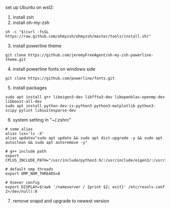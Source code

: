 set up Ubuntu on wsl2:

1. install zsh
2. install oh-my-zsh
```
sh -c "$(curl -fsSL https://raw.github.com/ohmyzsh/ohmyzsh/master/tools/install.sh)"
```
3. install powerline theme
```
git clone https://github.com/jeremyFreeAgent/oh-my-zsh-powerline-theme.git
```
4. install powerline fonts on windows side 
```
git clone https://github.com/powerline/fonts.git
```
5. install packages
```
sudo apt install g++ libeigen3-dev libfftw3-dev libopenblas-openmp-dev libboost-all-dev 
sudo apt install python-dev-is-python3 python3-matplotlib python3-scipy pylint libsuitesparse-dev
```
6. system setting in "~/.zshrc"
```
# some alias
alias lsx='ls -X'
alias update="sudo apt update && sudo apt dist-upgrade -y && sudo apt autoclean && sudo apt autoremove -y"

# g++ include path
export CPLUS_INCLUDE_PATH="/usr/include/python3.9/:/usr/include/eigen3/:/usr/include/suitesparse/"

# default omp threads
export OMP_NUM_THREADS=8
	
# Xsever config
export DISPLAY=$(awk '/nameserver / {print $2; exit}' /etc/resolv.conf 2>/dev/null):0
```
7. remove snapd and upgrade to newest version
